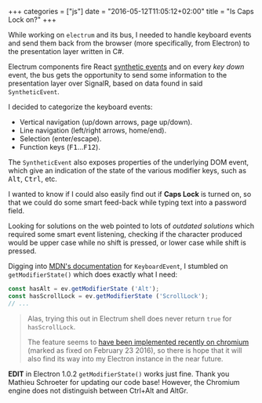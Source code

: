 +++
categories = ["js"]
date = "2016-05-12T11:05:12+02:00"
title = "Is Caps Lock on?"
+++

While working on `electrum` and its bus, I needed to handle keyboard
events and send them back from the browser (more specifically, from
Electron) to the presentation layer written in C#.

Electrum components fire React [synthetic events](https://facebook.github.io/react/docs/events.html#syntheticevent)
and on every _key down_ event, the bus gets the opportunity to send
some information to the presentation layer over SignalR, based on
data found in said `SyntheticEvent`.

I decided to categorize the keyboard events:

* Vertical navigation (up/down arrows, page up/down).
* Line navigation (left/right arrows, home/end).
* Selection (enter/escape).
* Function keys (<kbd>F1</kbd>...<kbd>F12</kbd>).

The `SyntheticEvent` also exposes properties of the underlying DOM
event, which give an indication of the state of the various modifier
keys, such as <kbd>Alt</kbd>, <kbd>Ctrl</kbd>, etc.

I wanted to know if I could also easily find out if **Caps Lock**
is turned on, so that we could do some smart feed-back while
typing text into a password field.

Looking for solutions on the web pointed to lots of _outdated
solutions_ which required some smart event listening, checking
if the character produced would be upper case while no shift
is pressed, or lower case while shift is pressed.

Digging into [MDN's documentation](https://developer.mozilla.org/en-US/docs/Web/API/KeyboardEvent/getModifierState)
for `KeyboardEvent`, I stumbled on `getModifierState()` which
does exactly what I need:

```javascript
const hasAlt = ev.getModifierState ('Alt');
const hasScrollLock = ev.getModifierState ('ScrollLock');
// ...
```

> Alas, trying this out in Electrum shell does never return
> `true` for `hasScrollLock`.
> 
> The feature seems to [have been implemented recently on
> chromium](https://bugs.chromium.org/p/chromium/issues/detail?id=265458)
> (marked as fixed on February 23 2016), so there is hope that
> it will also find its way into my Electron instance in the
> near future.

**EDIT** in Electron 1.0.2 `getModifierState()` works just fine.
Thank you Mathieu Schroeter for updating our code base! However,
the Chromium engine does not distinguish between Ctrl+Alt and
AltGr.
